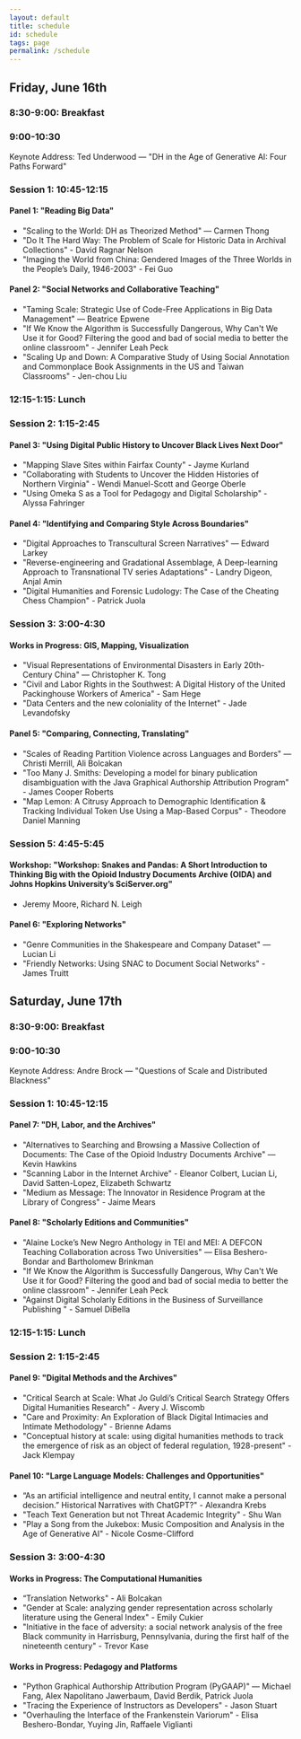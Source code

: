 ```yaml
---
layout: default
title: schedule
id: schedule
tags: page
permalink: /schedule
---
```



<div id="schedule-view">
  <h2>Friday, June 16th</h2>
  <div id="day-1" class="day clearfix hide">
    <h3>8:30-9:00: Breakfast</h3>
    <h3>9:00-10:30</h3>
    <p>Keynote Address: Ted Underwood — "DH in the Age of Generative AI: Four Paths Forward"</p>
    <h3>Session 1: 10:45-12:15</h3>
    <h4>Panel 1: "Reading Big Data"</h4>
    <ul>
      <li>"Scaling to the World: DH as Theorized Method" — Carmen Thong</li>
      <li>"Do It The Hard Way: The Problem of Scale for Historic Data in Archival Collections" - David Ragnar Nelson</li>
      <li>"Imaging the World from China: Gendered Images of the Three Worlds in the People’s Daily, 1946-2003" - Fei Guo</li>
    </ul>
    <h4>Panel 2: "Social Networks and Collaborative Teaching"</h4>
    <ul>
      <li>"Taming Scale: Strategic Use of Code-Free Applications in Big Data Management" — Beatrice Epwene</li>
      <li>"If We Know the Algorithm is Successfully Dangerous, Why Can't We Use it for Good? Filtering the good and bad of social media to better the online classroom" - Jennifer Leah Peck</li>
      <li>"Scaling Up and Down: A Comparative Study of Using Social Annotation and Commonplace Book Assignments in the US and Taiwan Classrooms" - Jen-chou Liu</li>
    </ul>
    <h3>12:15-1:15: Lunch</h3>
    <h3>Session 2: 1:15-2:45</h3>
    <h4>Panel 3: "Using Digital Public History to Uncover Black Lives Next Door"</h4>
    <ul>
      <li>"Mapping Slave Sites within Fairfax County" - Jayme Kurland</li>
      <li>"Collaborating with Students to Uncover the Hidden Histories of Northern Virginia" - Wendi Manuel-Scott and George Oberle</li>
      <li>"Using Omeka S as a Tool for Pedagogy and Digital Scholarship" - Alyssa Fahringer</li>
    </ul>
    <h4>Panel 4: "Identifying and Comparing Style Across Boundaries"</h4>
    <ul>
      <li>"Digital Approaches to Transcultural Screen Narratives" — Edward Larkey</li>
      <li>"Reverse-engineering and Gradational Assemblage, A Deep-learning Approach to Transnational TV series Adaptations" - Landry  Digeon, Anjal Amin</li>
      <li>"Digital Humanities and Forensic Ludology: The Case of the Cheating Chess Champion" - Patrick Juola</li>
    </ul>
    <h3>Session 3: 3:00-4:30</h3>
     <h4> Works in Progress: GIS, Mapping, Visualization</h4>
    <ul>
      <li>"Visual Representations of Environmental Disasters in Early 20th-Century China" — Christopher K. Tong</li>
      <li>"Civil and Labor Rights in the Southwest: A Digital History of the United Packinghouse Workers of America" - Sam Hege</li>
      <li>"Data Centers and the new coloniality of the Internet" - Jade Levandofsky</li>
    </ul>
    <h4>Panel 5: "Comparing, Connecting, Translating"</h4>
    <ul>
      <li>"Scales of Reading Partition Violence across Languages and Borders" — Christi Merrill, Ali Bolcakan </li>
      <li>"Too Many J. Smiths: Developing a model for binary publication disambiguation with the Java Graphical Authorship Attribution Program" - James Cooper Roberts</li>
      <li>"Map Lemon: A Citrusy Approach to Demographic Identification & Tracking Individual Token Use Using a Map-Based Corpus" - Theodore Daniel Manning</li>
    </ul>
     <h3>Session 5: 4:45-5:45</h3>
    <h4> Workshop: "Workshop: Snakes and Pandas: A Short Introduction to Thinking Big with the Opioid Industry Documents Archive (OIDA) and Johns Hopkins University’s SciServer.org"</h4>
    <ul>
      <li>Jeremy Moore, Richard N. Leigh</li>
    </ul>
    <h4>Panel 6: "Exploring Networks"</h4>
    <ul>
      <li>"Genre Communities in the Shakespeare and Company Dataset" — Lucian Li </li>
      <li>"Friendly Networks: Using SNAC to Document Social Networks" - James Truitt</li>
    </ul>
    
  </div>
   <h2>Saturday, June 17th</h2>
  <div id="day-1" class="day clearfix hide">
    <h3>8:30-9:00: Breakfast</h3>
    <h3>9:00-10:30</h3>
    <p>Keynote Address: Andre Brock — "Questions of Scale and Distributed Blackness"</p>
    <h3>Session 1: 10:45-12:15</h3>
    <h4>Panel 7: "DH, Labor, and the Archives"</h4>
    <ul>
      <li>"Alternatives to Searching and Browsing a Massive Collection of Documents: The Case of the Opioid Industry Documents Archive" — Kevin Hawkins</li>
      <li>"Scanning Labor in the Internet Archive" - Eleanor Colbert, Lucian Li, David Satten-Lopez, Elizabeth Schwartz</li>
      <li>"Medium as Message: The Innovator in Residence Program at the Library of Congress" - Jaime Mears </li>
    </ul>
    <h4>Panel 8: "Scholarly Editions and Communities"</h4>
    <ul>
      <li>"Alaine Locke’s New Negro Anthology in TEI and MEI: A DEFCON Teaching Collaboration across Two Universities" — Elisa Beshero-Bondar and Bartholomew Brinkman</li>
      <li>"If We Know the Algorithm is Successfully Dangerous, Why Can't We Use it for Good? Filtering the good and bad of social media to better the online classroom" - Jennifer Leah Peck</li>
      <li>"Against Digital Scholarly Editions in the Business of Surveillance Publishing " - Samuel DiBella</li>
    </ul>
    <h3>12:15-1:15: Lunch</h3>
    <h3>Session 2: 1:15-2:45</h3>
    <h4>Panel 9: "Digital Methods and the Archives"</h4>
    <ul>
      <li>"Critical Search at Scale: What Jo Guldi’s Critical Search Strategy Offers Digital Humanities Research" - Avery J. Wiscomb</li>
      <li>"Care and Proximity: An Exploration of Black Digital Intimacies and Intimate Methodology" - Brienne Adams</li>
      <li>"Conceptual history at scale: using digital humanities methods to track the emergence of risk as an object of federal regulation, 1928-present" - Jack Klempay</li>
    </ul>
    <h4>Panel 10: "Large Language Models: Challenges and Opportunities"</h4>
    <ul>
      <li>“As an artificial intelligence and neutral entity, I cannot make a personal decision.” Historical Narratives with ChatGPT?" - Alexandra Krebs</li>
      <li>"Teach Text Generation but not Threat Academic Integrity" - Shu Wan</li>
      <li>"Play a Song from the Jukebox: Music Composition and Analysis in the Age of Generative AI" - Nicole Cosme-Clifford</li>
    </ul>
    <h3>Session 3: 3:00-4:30</h3>
    <h4> Works in Progress: The Computational Humanities</h4>
    <ul>
      <li>“Translation Networks" - Ali Bolcakan</li>
      <li>"Gender at Scale: analyzing gender representation across scholarly literature using the General Index" - Emily Cukier</li>
      <li>"Initiative in the face of adversity: a social network analysis of the free Black community in Harrisburg, Pennsylvania, during the first half of the nineteenth century" - Trevor Kase</li>
    </ul>
    <h4>Works in Progress: Pedagogy and Platforms </h4>
    <ul>
      <li>"Python Graphical Authorship Attribution Program (PyGAAP)" —  Michael Fang, Alex Napolitano Jawerbaum, David Berdik, Patrick Juola </li>
      <li>"Tracing the Experience of Instructors as Developers" - Jason Stuart</li>
      <li>"Overhauling the Interface of the Frankenstein Variorum" - Elisa Beshero-Bondar, Yuying Jin, Raffaele Viglianti </li>
    </ul>

